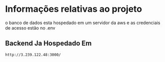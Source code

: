 # Informações relativas ao projeto

o banco de dados esta hospedado em um servidor da aws e as credenciais de acesso estão no .env


## Backend Ja Hospedado Em

    http://3.239.122.48:3000/
